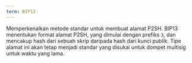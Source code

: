 ```yaml
---
term: BIP13
---
```


Memperkenalkan metode standar untuk membuat alamat P2SH. BIP13 menentukan format alamat P2SH, yang dimulai dengan prefiks `3`, dan mencakup hash dari sebuah skrip daripada hash dari kunci publik. Tipe alamat ini akan tetap menjadi standar yang disukai untuk dompet multisig untuk waktu yang lama.